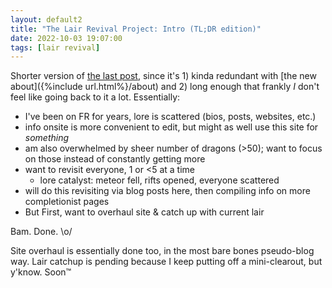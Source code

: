 ```yaml
---
layout: default2
title: "The Lair Revival Project: Intro (TL;DR edition)"
date: 2022-10-03 19:07:00
tags: [lair revival]
---
```

Shorter version of [the last post](lair-revival), since it's 1) kinda redundant with [the new about]({%include url.html%}/about) and 2) long enough that frankly *I* don't feel like going back to it a lot. Essentially:

- I've been on FR for years, lore is scattered (bios, posts, websites, etc.)
- info onsite is more convenient to edit, but might as well use this site for *something*
- am also overwhelmed by sheer number of dragons (>50); want to focus on those instead of constantly getting more
- want to revisit everyone, 1 or <5 at a time
	- lore catalyst: meteor fell, rifts opened, everyone scattered
- will do this revisiting via blog posts here, then compiling info on more completionist pages
- But First, want to overhaul site & catch up with current lair

Bam. Done. \o/

Site overhaul is essentially done too, in the most bare bones pseudo-blog way. Lair catchup is pending because I keep putting off a mini-clearout, but y'know. Soon™